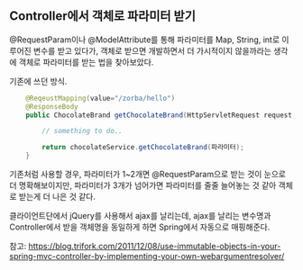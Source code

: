 ## Controller에서 객체로 파라미터 받기
@RequestParam이나 @ModelAttribute를 통해 파라미터를 Map, String, int로 이루어진 변수를 받고 있다가, 객체로 받으면 개발하면서 더 가시적이지 않을까라는 생각에 객체로 파라미터를 받는 법을 찾아보았다.

기존에 쓰던 방식.
```java
    @ReqeustMapping(value="/zorba/hello")
    @ResponseBody
    public ChocolateBrand getChocolateBrand(HttpServletRequest request, @RequestParam int idx, @RequestParam String factoryName, @RequestParam String ownerName){

        // something to do..

        return chocolateService.getChocolateBrand(파라미터);
    }
```

기존처럼 사용할 경우, 파라미터가 1~2개면 @RequestParam으로 받는 것이 눈으로 더 명확해보이지만, 파라미터가 3개가 넘어가면 파라미터를 줄줄 늘어놓는 것 같아 객체로 받는게 더 나은 것 같다. 

클라이언트단에서 jQuery를 사용해서 ajax를 날리는데, ajax를 날리는 변수명과 Controller에서 받을 객체명을 동일하게 하면 Spring에서 자동으로 매핑해준다.




참고: https://blog.trifork.com/2011/12/08/use-immutable-objects-in-your-spring-mvc-controller-by-implementing-your-own-webargumentresolver/
